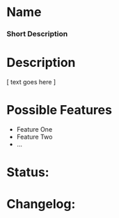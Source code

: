 # Name

### Short Description

# Description
[ text goes here ]

# Possible Features
 * Feature One
 * Feature Two
 * ...
 
# Status:
 
# Changelog:
